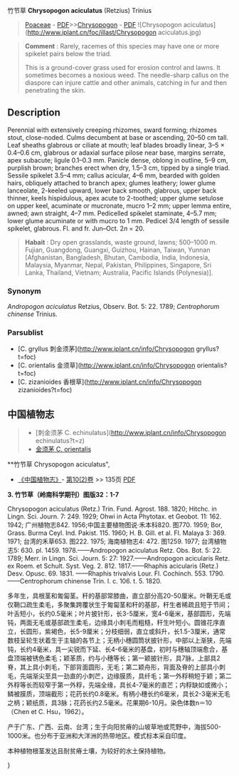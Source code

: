 竹节草 **Chrysopogon aciculatus** (Retzius) Trinius

> [Poaceae](http://www.iplant.cn/info/Poaceae?t=foc) - [PDF](http://www.iplant.cn/foc/pdf/Poaceae.pdf)>>[Chrysopogon](http://www.iplant.cn/info/Chrysopogon?t=foc) - [PDF](http://www.iplant.cn/foc/pdf/Chrysopogon.pdf)
![Chrysopogon aciculatus](http://www.iplant.cn/foc/illast/Chrysopogon aciculatus.jpg)

> **Comment** : 
> Rarely, racemes of this species may have one or more spikelet pairs below the triad.
>
> This is a ground-cover grass used for erosion control and lawns. It sometimes becomes a noxious weed. The needle-sharp callus on the diaspore can injure cattle and other animals, catching in fur and then penetrating the skin.

## Description

Perennial with extensively creeping rhizomes, sward forming; rhizomes stout, close-noded. Culms decumbent at base or ascending, 20–50 cm tall. Leaf sheaths glabrous or ciliate at mouth; leaf blades broadly linear, 3–5 × 0.4–0.6 cm, glabrous or adaxial surface pilose near base, margins serrate, apex subacute; ligule 0.1–0.3 mm. Panicle dense, oblong in outline, 5–9 cm, purplish brown; branches erect when dry, 1.5–3 cm, tipped by a single triad. Sessile spikelet 3.5–4 mm; callus acicular, 4–6 mm, bearded with golden hairs, obliquely attached to branch apex; glumes leathery; lower glume lanceolate, 2-keeled upward, lower back smooth, glabrous, upper back thinner, keels hispidulous, apex acute to 2-toothed; upper glume setulose on upper keel, acuminate or mucronate, mucro 1–2 mm; upper lemma entire, awned; awn straight, 4–7 mm. Pedicelled spikelet staminate, 4–5.7 mm; lower glume acuminate or with mucro to 1 mm. Pedicel 3/4 length of sessile spikelet, glabrous. Fl. and fr. Jun–Oct. 2*n* = 20.

> **Habait** : 
> Dry open grasslands, waste ground, lawns; 500–1000 m. Fujian, Guangdong, Guangxi, Guizhou, Hainan, Taiwan, Yunnan [Afghanistan, Bangladesh, Bhutan, Cambodia, India, Indonesia, Malaysia, Myanmar, Nepal, Pakistan, Philippines, Singapore, Sri Lanka, Thailand, Vietnam; Australia, Pacific Islands (Polynesia)].

### Synonym
*Andropogon aciculatus* Retzius, Observ. Bot. 5: 22. 1789; *Centrophorum chinense* Trinius.

### Parsublist

* [C.  gryllus  刺金须茅](http://www.iplant.cn/info/Chrysopogon gryllus?t=foc)
* [C.  orientalis  金须草](http://www.iplant.cn/info/Chrysopogon orientalis?t=foc)
* [C.  zizanioides  香根草](http://www.iplant.cn/info/Chrysopogon zizanioides?t=foc)

## 中国植物志

> * [刺金须茅  C.  echinulatus](http://www.iplant.cn/info/Chrysopogon echinulatus?t=z)
> * [金须茅  C.  orientalis](Chrysopogon-orientalis-金须草.md)

**竹节草 Chrysopogon aciculatus",

* [《中国植物志》](http://www.iplant.cn/frps)- [第10(2)卷](http://www.iplant.cn/frps/vol/10(2)) >> 135页 [PDF](http://www.iplant.cn/frps/pdf/10(2)/135.pdf)

**3. 竹节草（岭南科学期刊）图版32：1-7**

Chrysopogon aciculatus (Retz.) Trin. Fund. Agrost. 188. 1820; Hitchc. in Lingn. Sci. Journ. 7: 249. 1929; Ohwi in Acta Phytotax. et Geobot. 11: 162. 1942; 广州植物志842. 1956;中国主要植物图说·禾本科820. 图770. 1959; Bor, Grass. Burma Ceyl. Ind. Pakist. 115. 1960; H. B. Gill. et al. Fl. Malaya 3: 369. 1971; 台湾的禾草653. 图222. 1975; 海南植物志4: 472. 图1259. 1977; 台湾植物志5: 630. pl. 1459. 1978.——Andropogon aciculatus Retz. Obs. Bot. 5: 22. 1789; Merr. in Lingn. Sci. Journ. 5: 27: 1927.——Andropogon acicularis Retz. ex Roem. et Schult. Syst. Veg. 2. 812. 1817.——Rhaphis acicularis (Retz.) Desv. Opusc. 69. 1831. ——Rhaphis trivalvis Lour. Fl. Cochinch. 553. 1790.——Centrophorum chinense Trin. l. c. 106. t. 5. 1820.

多年生，具根茎和匍匐茎。秆的基部常膝曲，直立部分高20-50厘米。叶鞘无毛或仅鞘口疏生柔毛，多聚集跨覆状生于匍匐茎和秆的基部，秆生者稀疏且短于节间；叶舌短小，长约0.5毫米；叶片披针形，长3-5厘米，宽4-6毫米，基部圆形，先端钝，两面无毛或基部疏生柔毛，边缘具小刺毛而粗糙，秆生叶短小。圆锥花序直立，长圆形，紫褐色，长5-9厘米；分枝细弱，直立或斜升，长1.5-3厘米，通常数枝呈轮生状着生于主轴的各节上；无柄小穗圆筒状披针形，中部以上渐狭，先端钝，长约4毫米，具一尖锐而下延、长4-6毫米的基盘，初时与穗轴顶端愈合，基盘顶端被锈色柔毛；颖革质，约与小穗等长；第一颖披针形，具7脉，上部具2脊，其上具小刺毛，下部背面圆形，无毛；第二颖舟形，背面及脊的上部具小刺毛，先端渐尖至具一劲直的小刺芒，边缘膜质，具纤毛；第一外稃稍短于颖；第二外稃等长而较窄于第一外稃，先端全缘，具长4-7毫米的直芒；内稃缺如或微小；鳞被膜质，顶端截形；花药长约0.8毫米。有柄小穗长约6毫米，具长2-3毫米无毛之柄；颖纸质，具3脉；花药长约2.5毫米。花果期6-10月。染色体数n＝10 （Chen et C. Hsu，1962）。

产于广东、广西、云南、台湾；生于向阳贫瘠的山坡草地或荒野中，海拔500-1000米。也分布于亚洲和大洋洲的热带地区。模式标本采自印度。

本种植物根茎发达且耐贫瘠土壤，为较好的水土保持植物。

}